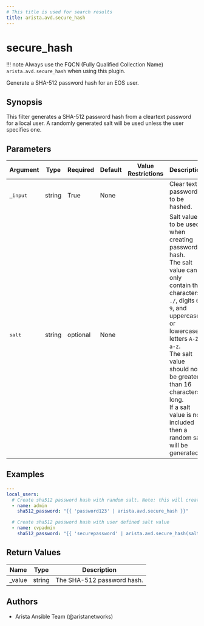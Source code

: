 ```yaml
---
# This title is used for search results
title: arista.avd.secure_hash
---
```

<!--
  ~ Copyright (c) 2023-2024 Arista Networks, Inc.
  ~ Use of this source code is governed by the Apache License 2.0
  ~ that can be found in the LICENSE file.
  -->

# secure_hash

!!! note
    Always use the FQCN (Fully Qualified Collection Name) `arista.avd.secure_hash` when using this plugin.

Generate a SHA-512 password hash for an EOS user.

## Synopsis

This filter generates a SHA-512 password hash from a cleartext password for a local user. A randomly generated salt will be used unless the user specifies one.

## Parameters

| Argument | Type | Required | Default | Value Restrictions | Description |
| -------- | ---- | -------- | ------- | ------------------ | ----------- |
| <samp>_input</samp> | string | True | None |  | Clear text password to be hashed. |
| <samp>salt</samp> | string | optional | None |  | Salt value to be used when creating password hash.<br>The salt value can only contain the characters `./`, digits `0-9`, and uppercase or lowercase letters `A-Z a-z`.<br>The salt value should not be greater than 16 characters long.<br>If a salt value is not included then a random salt will be generated. |

## Examples

```yaml
---
local_users:
  # Create sha512 password hash with random salt. Note: this will create a new hash each time it is run
  - name: admin
    sha512_password: "{{ 'password123' | arista.avd.secure_hash }}"

  # Create sha512 password hash with user defined salt value
  - name: cvpadmin
    sha512_password: "{{ 'securepassword' | arista.avd.secure_hash(salt='Yar49ahkzKddRVYS') }}"
```

## Return Values

| Name | Type | Description |
| ---- | ---- | ----------- |
| _value | string | The SHA-512 password hash. |

## Authors

- Arista Ansible Team (@aristanetworks)
